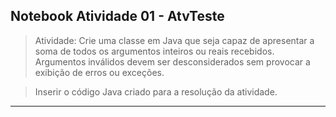 ## Notebook Atividade 01 - AtvTeste

> Atividade: Crie uma classe em Java que seja capaz de apresentar a soma de todos os argumentos inteiros ou reais recebidos. Argumentos inválidos devem ser desconsiderados sem provocar a exibição de erros ou exceções. 

> Inserir o código Java criado para a resolução da atividade. 


<hr>
